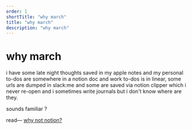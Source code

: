 ```yaml
---
order: 1
shortTitle: "why march"
title: "why march"
description: "why march"
---
```


# why march

i have some late night thoughts saved in my apple notes and my personal to-dos are somewhere in a notion doc and work to-dos is in linear, some urls are dumped in slack:me and some are saved via notion clipper which i never re-open and i sometimes write journals but i don't know where are they. 

sounds familiar ?

read— [why not notion?](https://blog.march.cat/post/why-not-notion)